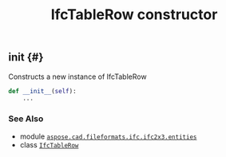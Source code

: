 ﻿---
title: IfcTableRow constructor
second_title: Aspose.CAD for Python via .NET API References
description: 
type: docs
weight: 10
url: /python-net/aspose.cad.fileformats.ifc.ifc2x3.entities/ifctablerow/__init__/
is_root: false
---

## __init__ {#}

Constructs a new instance of IfcTableRow



```python
def __init__(self):
    ...
```





### See Also
* module [`aspose.cad.fileformats.ifc.ifc2x3.entities`](../../)
* class [`IfcTableRow`](/cad/python-net/aspose.cad.fileformats.ifc.ifc2x3.entities/ifctablerow)
